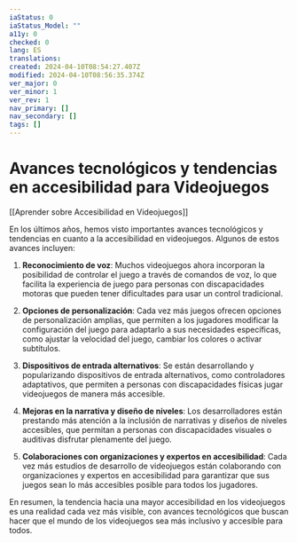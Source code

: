```yaml
---
iaStatus: 0
iaStatus_Model: ""
a11y: 0
checked: 0
lang: ES
translations: 
created: 2024-04-10T08:54:27.407Z
modified: 2024-04-10T08:56:35.374Z
ver_major: 0
ver_minor: 1
ver_rev: 1
nav_primary: []
nav_secondary: []
tags: []
---
```

# Avances tecnológicos y tendencias en accesibilidad para Videojuegos

[[Aprender sobre Accesibilidad en Videojuegos]]

En los últimos años, hemos visto importantes avances tecnológicos y tendencias en cuanto a la accesibilidad en videojuegos. Algunos de estos avances incluyen:

1. **Reconocimiento de voz**: Muchos videojuegos ahora incorporan la posibilidad de controlar el juego a través de comandos de voz, lo que facilita la experiencia de juego para personas con discapacidades motoras que pueden tener dificultades para usar un control tradicional.

2. **Opciones de personalización**: Cada vez más juegos ofrecen opciones de personalización amplias, que permiten a los jugadores modificar la configuración del juego para adaptarlo a sus necesidades específicas, como ajustar la velocidad del juego, cambiar los colores o activar subtítulos.

3. **Dispositivos de entrada alternativos**: Se están desarrollando y popularizando dispositivos de entrada alternativos, como controladores adaptativos, que permiten a personas con discapacidades físicas jugar videojuegos de manera más accesible.

4. **Mejoras en la narrativa y diseño de niveles**: Los desarrolladores están prestando más atención a la inclusión de narrativas y diseños de niveles accesibles, que permitan a personas con discapacidades visuales o auditivas disfrutar plenamente del juego.

5. **Colaboraciones con organizaciones y expertos en accesibilidad**: Cada vez más estudios de desarrollo de videojuegos están colaborando con organizaciones y expertos en accesibilidad para garantizar que sus juegos sean lo más accesibles posible para todos los jugadores.

En resumen, la tendencia hacia una mayor accesibilidad en los videojuegos es una realidad cada vez más visible, con avances tecnológicos que buscan hacer que el mundo de los videojuegos sea más inclusivo y accesible para todos.
